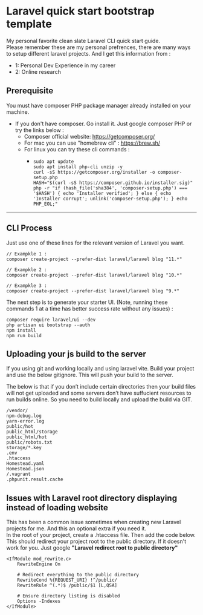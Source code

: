 # Laravel quick start bootstrap template
My personal favorite clean slate Laravel CLI quick start guide.<br>
Please remember these are my personal prefrences, there are many ways to setup different laravel projects. And I get this information from :<br>
- 1: Personal Dev Experience in my career
- 2: Online research

## Prerequisite

You must have composer PHP package manager already installed on your machine.
  - If you don't have composer. Go install it. Just google composer PHP or try the links below :
      - Composer official website: https://getcomposer.org/
      - For mac you can use "homebrew cli" : https://brew.sh/
      - For linux you can try these cli commands :
        - ```
          sudo apt update
          sudo apt install php-cli unzip -y
          curl -sS https://getcomposer.org/installer -o composer-setup.php
          HASH="$(curl -sS https://composer.github.io/installer.sig)"
          php -r "if (hash_file('sha384', 'composer-setup.php') === '$HASH') { echo 'Installer verified'; } else { echo 'Installer corrupt'; unlink('composer-setup.php'); } echo PHP_EOL;"
          ```
---
## CLI Process

Just use one of these lines for the relevant version of Laravel you want.
```
// Exampkle 1 : 
composer create-project --prefer-dist laravel/laravel blog "11.*"

// Exampkle 2 : 
composer create-project --prefer-dist laravel/laravel blog "10.*"

// Exampkle 3 : 
composer create-project --prefer-dist laravel/laravel blog "9.*"
```

The next step is to generate your starter UI. (Note, running these commands 1 at a time has better success rate without any issues) : 
```
composer require laravel/ui --dev
php artisan ui bootstrap --auth
npm install 
npm run build
```

## Uploading your js build to the server

If you using git and working locally and using laravel vite.
Build your project and use the below gitignore. This will push your build to the server.

The below is that if you don’t include certain directories then your build files will not get uploaded and some servers don’t have suffucient resources to run builds online.
So you need to build locally and upload the build via GIT.
```
/vendor/
npm-debug.log
yarn-error.log
public/hot
public_html/storage
public_html/hot
public/robots.txt
storage/*.key
.env
.htaccess
Homestead.yaml
Homestead.json
/.vagrant
.phpunit.result.cache
```

## Issues with Laravel root directory displaying instead of loading website

This has been a common issue sometimes when creating new Laravel projects for me. And this an optional extra if you need it.<br>
In the root of your project, create a .htaccess file. Then add the code below. This should redirect your project root to the public directory. 
If it doesn't work for you. Just google **"Laravel redirect root to public directory"**
```
<IfModule mod_rewrite.c>
    RewriteEngine On

    # Redirect everything to the public directory
    RewriteCond %{REQUEST_URI} !^/public/
    RewriteRule ^(.*)$ /public/$1 [L,QSA]

    # Ensure directory listing is disabled
    Options -Indexes
</IfModule>
```
